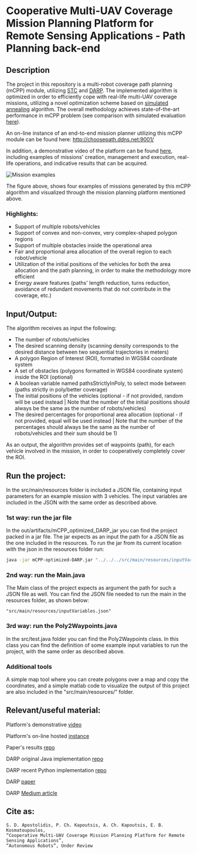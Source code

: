 # Cooperative Multi-UAV Coverage Mission Planning Platform for Remote Sensing Applications - Path Planning back-end

## Description
The project in this repository is a multi-robot coverage path planning (mCPP) module, utilizing [STC](https://link.springer.com/article/10.1023/A:1016610507833) 
and [DARP](https://github.com/athakapo/DARP).
The implemented algorithm is optimized in order to efficiently cope with real-life multi-UAV coverage missions, utilizing a novel 
optimization scheme based on [simulated annealing](https://www.researchgate.net/publication/6026283_Optimization_by_Simulated_Annealing) algorithm.
The overall methodology achieves state-of-the-art performance in mCPP problem (see comparison with simulated evaluation [here](https://github.com/savvas-ap/cpp-simulated-evaluations)).

An on-line instance of an end-to-end mission planner utilizing this mCPP module can be found here: http://choosepath.ddns.net:9001/

In addition, a demonstrative video of the platform can be found [here](https://www.youtube.com/watch?v=JQrqt1dS4A8), including examples of missions'
creation, management and execution, real-life operations, and indicative results that can be acquired.

![Mission examples](cover.png)

The figure above, shows four examples of missions generated by this mCPP algorithm and visualized through the mission
planning platform mentioned above.

### Highlights:
- Support of multiple robots/vehicles
- Support of convex and non-convex, very complex-shaped polygon regions
- Support of multiple obstacles inside the operational area
- Fair and proportional area allocation of the overall region to each robot/vehicle
- Utilization of the initial positions of the vehicles for both the area allocation and the path planning, in order to make
the methodology more efficient
- Energy aware features (paths' length reduction, turns reduction, avoidance of redundant movements that do not contribute in the coverage, etc.)


## Input/Output:
The algorithm receives as input the following:
- The number of robots/vehicles
- The desired scanning density (scanning density corresponds to the desired distance between two sequential trajectories in meters)
- A polygon Region of Interest (ROI), formatted in WGS84 coordinate system
- A set of obstacles (polygons formatted in WGS84 coordinate system) inside the ROI (optional)
- A boolean variable named pathsStrictlyInPoly, to select mode between (paths strictly in poly/better coverage)
- The initial positions of the vehicles (optional - if not provided, random will be used instead | Note that the number 
  of the initial positions should always be the same as the number of robots/vehicles)
- The desired percentages for proportional area allocation (optional - if not provided, equal will be used instead | Note
  that the number of the percentages should always be the same as the number of robots/vehicles and their sum should be 1)

As an output, the algorithm provides set of waypoints (path), for each vehicle involved in the mission, in order
to cooperatively completely cover the ROI.

## Run the project:
In the src/main/resources folder is included a JSON file, containing input parameters for an example mission with 3 vehicles.
The input variables are included in the JSON with the same order as described above.

### 1st way: run the jar file


In the out/artifacts/mCPP_optimized_DARP_jar you can find the project packed in a jar file. The jar expects as an input the path
for a JSON file as the one included in the resources. To run the jar from its current location with the json in the resources folder
run:

```bash
java -jar mCPP-optimized-DARP.jar "../../../src/main/resources/inputVariables.json"
```

### 2nd way: run the Main.java

The Main class of the project expects as argument the path for such a JSON file as well. You can find the JSON file needed to run the main
in the resources folder, as shown below:

```
"src/main/resources/inputVariables.json"
```

### 3rd way: run the Poly2Waypoints.java
In the src/test.java folder you can find the Poly2Waypoints class. In this class you can find the definition of some example
input variables to run the project, with the same order as described above.

### Additional tools
A simple map tool where you can create polygons over a map and copy the coordinates, and a simple matlab code to visualize
the output of this project are also included in the "src/main/resources/" folder.

## Relevant/useful material:
Platform's demonstrative [video](https://www.youtube.com/watch?v=JQrqt1dS4A8)

Platform's on-line hosted [instance](http://choosepath.ddns.net:9001/)

Paper's results [repo](https://github.com/savvas-ap/cpp-simulated-evaluations)

DARP original Java implementation [repo](https://github.com/athakapo/DARP)

DARP recent Python implementation [repo](https://github.com/alice-st/DARP)

DARP [paper](https://kapoutsis.info/wp-content/uploads/2017/02/j3.pdf)

DARP [Medium article](https://medium.com/@athanasios.kapoutsis/darp-divide-areas-algorithm-for-optimal-multi-robot-coverage-path-planning-2fed77b990a3)

## Cite as:

```
S. D. Apostolidis, P. Ch. Kapoutsis, A. Ch. Kapoutsis, E. B. Kosmatoupoulos,
“Cooperative Multi-UAV Coverage Mission Planning Platform for Remote Sensing Applications”,
“Autonomous Robots”, Under Review
```



